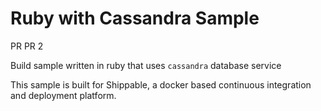 Ruby with Cassandra Sample
=====================

PR
PR 2

Build sample written in ruby that uses `cassandra` database service

This sample is built for Shippable, a docker based continuous integration and deployment platform.
